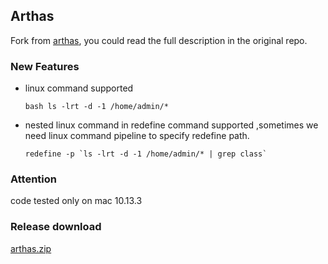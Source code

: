 ## Arthas

Fork from [arthas](https://github.com/alibaba/arthas), you could read the full description in the original repo.


### New Features

* linux command supported

  `` bash ls -lrt -d -1 /home/admin/* ``
  
  
* nested linux command in redefine command supported ,sometimes we need linux command pipeline to specify redefine path.

  ``redefine -p `ls -lrt -d -1 /home/admin/* | grep class` ``

### Attention

code tested only on mac  10.13.3

### Release download

[arthas.zip](https://linlan.tech/download/arthas.zip)